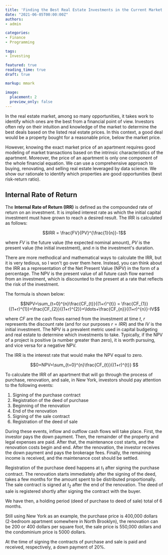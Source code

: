 ```yaml
---
title: 'Finding the Best Real Estate Investments in the Current Market'
date: "2021-06-05T00:00:00Z"
authors:
- admin

categories:
- Finance
- Programming

tags:
- Investing

featured: true
reading_time: true
draft: true

markup: mmark

image:
  placement: 2
  preview_only: false
---
```


In the real estate market, among so many opportunities, it takes work to identify which ones are the best from a financial point of view. Investors often rely on their intuition and knowledge of the market to determine the best deals based on the listed real estate prices. In this context, a good deal would be a property bought for a reasonable price, below the market price.

However, knowing the exact market price of an apartment requires good modeling of market transactions based on the intrinsic characteristics of the apartment. Moreover, the price of an apartment is only one component of the whole financial equation. We can use a comprehensive approach to buying, renovating, and selling real estate leveraged by data science. We show our rationale to identify which properties are good opportunities (best risk-return ratio).

## Internal Rate of Return

The **Internal Rate of Return (IRR)** is defined as the compounded rate of return on an investment. It is implied interest rate as which the initial capital investment must have grown to reach a desired result. The IRR is calculated as follows:

$$IRR = \frac{FV}{PV}^{\frac{1}{n}}-1$$

where $FV$ is the future value (the expected nominal amount), $PV$ is the present value (the initial investment), and $n$ is the investment's duration. 

There are more methodical and mathematical ways to calculate the IRR, but it is very tedious, so I won't go over them here. Instead, you can think about the IRR as a representation of the Net Present Value (NPV) in the form of a percentage. The NPV is the present value of all future cash flow earned from an investment, which is discounted to the present at a rate that reflects the risk of the investment.

The formula is shown below:

$$NPV=\sum_{t=0}^{n}\frac{CF_{t}}{(1+r)^{t}} = \frac{CF_{1}}{(1+r)^{1}}+\frac{CF_{2}}{(1+r)^{2}}+\ldots+\frac{CF_{n}}{(1+r)^{n}}-IV$$

where $CF$ are the cash flows earned from the investment at time $t$, $r$ represents the discount rate (and for our purposes $r=IRR$) and the $IV$ is the initial investment. The NPV is a prevalent metric used in capital budgeting and real estate to determine which investments to take. Typically, if the NPV of a project is positive (a number greater than zero), it is worth pursuing, and vice versa for a negative NPV.

The IRR is the interest rate that would make the NPV equal to zero.

$$0=NPV=\sum_{t=0}^{n}\frac{CF_{t}}{(1+r)^{t}} $$

To calculate the IRR of an apartment that will go through the process of purchase, renovation, and sale, in New York, investors should pay attention to the following events:

1. Signing of the purchase contract 
2. Registration of the deed of purchase
3. Beginning of the renovation
4. End of the renovation 
5. Signing of the sale contract
6. Registration of the deed of sale

During these events, inflow and outflow cash flows will take place. First, the investor pays the down payment. Then, the remainder of the property and legal expenses are paid. After that, the maintenance cost starts, and the renovation costs begin and end. After the renovation, the investor receives the down payment and pays the brokerage fees. Finally, the remaining income is received, and the maintenance cost should be settled.


Registration of the purchase deed happens at $t_{1}$ after signing the purchase contract. The renovation starts immediately after the signing of the deed, takes a few months for the amount spent to be distributed proportionally. The sale contract is signed at $t_{2}$ after the end of the renovation. The deed of sale is registered shortly after signing the contract with the buyer. 

We have then, a holding period (deed of purchase to deed of sale) total of 6 months.

Still using New York as an example, the purchase price is 400,000 dollars (2-bedroom apartment somewhere in North Brooklyn), the renovation can be 200 or 400 dollars per square foot, the sale price is 550,000 dollars and the condominium price is 5000 dollars.

At the time of signing the contracts of purchase and sale is paid and received, respectively, a down payment of 20%.